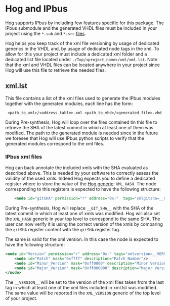 # Hog and IPbus

Hog supports IPbus by including few features specific for this package.
The IPbus submodule and the generated VHDL files must be included in your project using the `*.sub` and `*.src` [files](09-List-files.md).

Hog helps you keep track of the xml file versioning by usage of dedicated generics in the VHDL and, by usage of dedicated node tags in the xml.
To allow for this your project must include a dedicated xml folder and a dedicated list file located under `./Top/<project_name>/xml/xml.lst`.
Note that the xml and VHDL files can be located anywhere in your project since Hog will use this file to retrieve the needed files.

## xml.lst

This file contains a list of the xml files used to generate the IPbus modules together with the generated modules, each line has the form:

```
 <path_to_xml>/<address_table>.xml <path_to_vhd>/<generated_file>.vhd
```

During Pre-synthesis, Hog will loop over the files contained tin this file to retrieve the SHA of the latest commit in which at least one of them was modified.
The path to the generated module is needed since in the future we foresee that Hog will use IPbus python scripts to verify that the generated modules correspond to the xml files.

### IPbus xml files

Hog can back annotate the included xmls with the SHA evaluated as described above.
This is needed by your software to correctly assess the validity of the used xmls.
Indeed Hog expects you to define a dedicated register where to store the value of the [Hog generic](../03-Hog-generics): `XML_HASH`.
The node corresponding to this registers is expected to have the following structure:

```xml
    <node id="gitSHA" permission="r" address="0x-"  tags="xmlgitsha=__GIT_SHA__" description="XML git commit 7-digit SHA of top file">
```

During Pre-synthesis, Hog will replace `__GIT_SHA__` with the SHA of the latest commit in which at least one of xmls was modified.
Hog will also set the `XML_HASH` generic in your top level to correspond to the same SHA.
The user can now verify it is using the correct version of the xmls by comparing the `gitSHA` register content with the `gitSHA` register tag.

The same is valid for the xml version.
In this case the node is expected to have the following structure:

```xml
<node id="Version" permission="r" address="0x-" tags="xmlversion=__VERSION__"  description="version of XML files">
    <node id="Patch" mask="0xffff" description="Patch Number"/>
    <node id="Minor_Version" mask="0xff0000" description="Minor Version Number"/>
    <node id="Major_Version" mask="0xff000000" description="Major Version Number"/>
</node>
```

The `__VERSION__` will be set to the version of the xml files taken from the last tag in which at least one of the xml files included in xml.lst was modified.
The same value will be reported in the `XML_VERSION` generic of the top level of your project.
